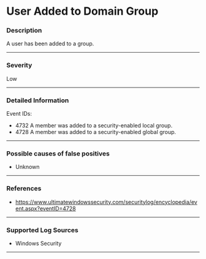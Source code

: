 # User Added to Domain Group
### Description

A user has been added to a group. 

-------------------
### Severity

Low

-------------------

### Detailed Information

Event IDs:
  - 4732 A member was added to a security-enabled local group.
  - 4728 A member was added to a security-enabled global group.

-------------------

### Possible causes of false positives

- Unknown

-------------------
### References

- https://www.ultimatewindowssecurity.com/securitylog/encyclopedia/event.aspx?eventID=4728

-------------------
### Supported Log Sources

- Windows Security

-------------------
